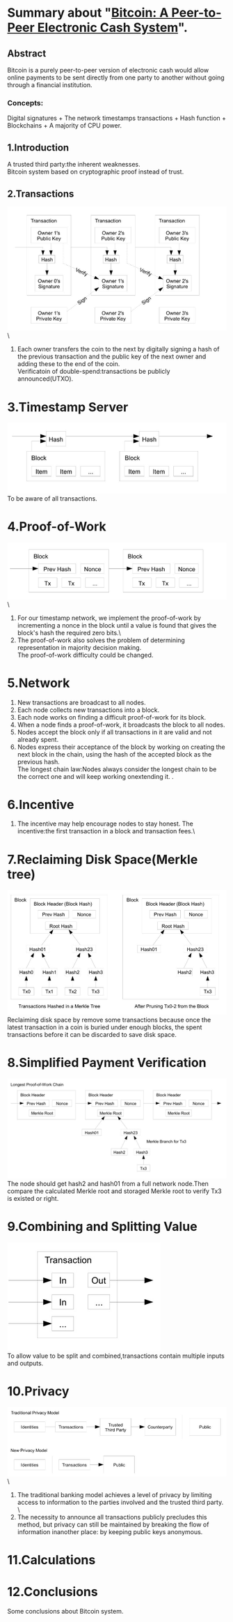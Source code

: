 # Summary about "[Bitcoin: A Peer-to-Peer Electronic Cash System](https://bitcoin.org/bitcoin.pdf)".

## Abstract
Bitcoin is a  purely peer-to-peer version of electronic cash would allow online payments to be sent directly from one party to another without going through a financial institution. 
### Concepts:
Digital signatures + The network timestamps transactions + Hash function + Blockchains + A majority of CPU power.


## 1.Introduction
A trusted third party:the inherent weaknesses.\
Bitcoin system based on cryptographic proof instead of trust.

## 2.Transactions
<img title="a title" alt="Alt text" src="/images/Transactions.jpg">\
1) Each owner transfers the coin to the next by digitally signing a hash of the previous transaction and the public key of the next owner and adding these to the end of the coin. \
Verificatoin of double-spend:transactions be publicly announced(UTXO).

# 3.Timestamp Server
<img title="a title" alt="Alt text" src="/images/TimestampServer.jpg">\
To be aware of all transactions.

# 4.Proof-of-Work
<img title="a title" alt="Alt text" src="/images/Proof-of-Work.jpg">\
1) For our timestamp network, we implement the proof-of-work by incrementing a nonce in the block until a value is found that gives the block's hash the required zero bits.\
2) The proof-of-work also solves the problem of determining representation in majority decision making.\
The proof-of-work difficulty could be changed.

# 5.Network
1) New transactions are broadcast to all nodes.
2) Each node collects new transactions into a block.
3) Each node works on finding a difficult proof-of-work for its block.
4) When a node finds a proof-of-work, it broadcasts the block to all nodes.
5) Nodes accept the block only if all transactions in it are valid and not already spent.
6) Nodes express their acceptance of the block by working on creating the next block in the chain, using the hash of the accepted block as the previous hash.\
The longest chain law:Nodes always consider the longest chain to be the correct one and will keep working onextending it. .

# 6.Incentive
1) The incentive may help encourage nodes to stay honest.
The incentive:the first transaction in a block and transaction fees.\


# 7.Reclaiming Disk Space(Merkle tree)
<img title="a title" alt="Alt text" src="/images/ReclaimingDiskSpace.jpg">\
Reclaiming disk space by remove some transactions because once the latest transaction in a coin is buried under enough blocks, the spent transactions before
it can be discarded to save disk space. 

# 8.Simplified Payment Verification
<img title="a title" alt="Alt text" src="/images/SimplifiedPaymentVerification.jpg">\
The node should get hash2 and hash01 from a full network node.Then compare the calculated Merkle root and storaged Merkle root to verify Tx3 is existed or right.

# 9.Combining and Splitting Value
<img title="a title" alt="Alt text" src="/images/CombiningandSplittingValue.jpg">\
To allow value to be split and combined,transactions contain multiple inputs and outputs. 

# 10.Privacy
<img title="a title" alt="Alt text" src="/images/Privacy.jpg">\
1) The traditional banking model achieves a level of privacy by limiting access to information to the parties involved and the trusted third party. \
2) The necessity to announce all transactions publicly precludes this method, but privacy can still be maintained by breaking the flow of information inanother place: by keeping public keys anonymous.

# 11.Calculations

# 12.Conclusions
Some conclusions about Bitcoin system.
